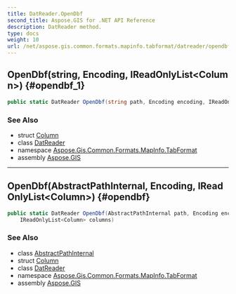 ```yaml
---
title: DatReader.OpenDbf
second_title: Aspose.GIS for .NET API Reference
description: DatReader method. 
type: docs
weight: 10
url: /net/aspose.gis.common.formats.mapinfo.tabformat/datreader/opendbf/
---
```

## OpenDbf(string, Encoding, IReadOnlyList&lt;Column&gt;) {#opendbf_1}

```csharp
public static DatReader OpenDbf(string path, Encoding encoding, IReadOnlyList<Column> columns)
```

### See Also

* struct [Column](../../../aspose.gis.common.formats.mapinfo/column/)
* class [DatReader](../)
* namespace [Aspose.Gis.Common.Formats.MapInfo.TabFormat](../../datreader/)
* assembly [Aspose.GIS](../../../)

---

## OpenDbf(AbstractPathInternal, Encoding, IReadOnlyList&lt;Column&gt;) {#opendbf}

```csharp
public static DatReader OpenDbf(AbstractPathInternal path, Encoding encoding, 
    IReadOnlyList<Column> columns)
```

### See Also

* class [AbstractPathInternal](../../../aspose.gis.common/abstractpathinternal/)
* struct [Column](../../../aspose.gis.common.formats.mapinfo/column/)
* class [DatReader](../)
* namespace [Aspose.Gis.Common.Formats.MapInfo.TabFormat](../../datreader/)
* assembly [Aspose.GIS](../../../)


